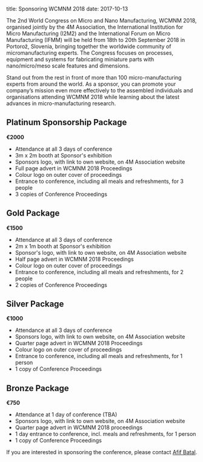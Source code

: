 title: Sponsoring WCMNM 2018
date: 2017-10-13 

The 2nd World Congress on Micro and Nano Manufacturing, WCMNM 2018, organised jointly by the 4M Association, the International Institution for Micro Manufacturing (I2M2) and the International Forum on Micro Manufacturing (IFMM)  will be held from 18th to 20th September 2018 in Portorož, Slovenia, bringing together the worldwide
community of micromanufacturing experts. The Congress focuses on processes, equipment and systems for fabricating miniature parts with nano/micro/meso scale features and
dimensions.

Stand out from the rest in front of more than 100 micro-manufacturing experts from around the world. As a sponsor, you can promote your company’s mission even more effectively to the assembled individuals and organisations attending WCMNM 2018 while learning about the latest advances in micro-manufacturing research.
<!--break-->
## Platinum Sponsorship Package

**€2000**

* Attendance at all 3 days of conference  
* 3m x 2m booth at Sponsor's exhibition    
* Sponsors logo, with link to own website, on 4M Association website
* Full page advert in WCMNM 2018 Proceedings
* Colour logo on outer cover of proceedings
* Entrance to conference, including all meals and refreshments, for 3 people
* 3 copies of Conference Proceedings

## Gold Package

**€1500**

* Attendance at all 3 days of conference  
* 2m x 1m booth at Sponsor's exhibition  
* Sponsor's logo, with link to own website, on 4M Association website  
* Half page advert in WCMNM 2018 Proceedings
* Colour logo on outer cover of proceedings
* Entrance to conference, including all meals and refreshments, for 2 people
* 2 copies of Conference Proceedings


## Silver Package

**€1000**

* Attendance at all 3 days of conference  
* Sponsors logo, with link to own website, on 4M Association website  
* Quarter page advert in WCMNM 2018 Proceedings
* Colour logo on outer cover of proceedings
* Entrance to conference, including all meals and refreshments, for 1 person
* 1 copy of Conference Proceedings  
  
## Bronze Package

**€750**

* Attendance at 1 day of conference (TBA)  
* Sponsors logo, with link to own website, on 4M Association website  
* Quarter page advert in WCMNM 2018 proceedings
* 1 day entrance to conference, incl. meals and refreshments, for 1 person
* 1 copy of Conference Proceedings  


If you are interested in sponsoring the conference, please contact [Afif Batal](mailto:bxa361@student.bham.ac.uk).